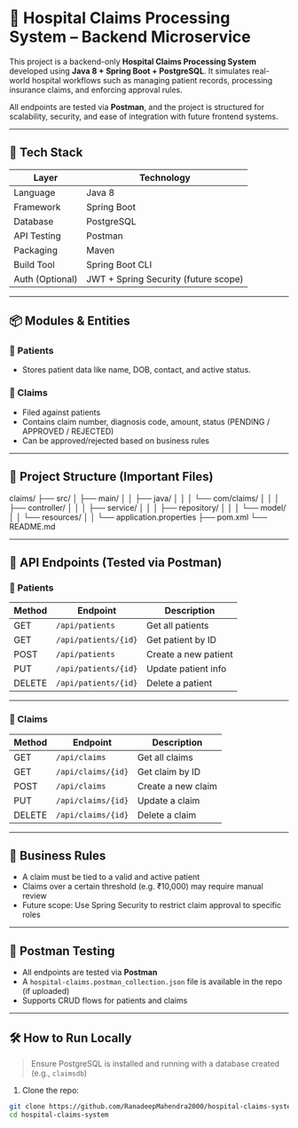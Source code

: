 # 🏥 Hospital Claims Processing System – Backend Microservice

This project is a backend-only **Hospital Claims Processing System** developed using **Java 8 + Spring Boot + PostgreSQL**. It simulates real-world hospital workflows such as managing patient records, processing insurance claims, and enforcing approval rules.

All endpoints are tested via **Postman**, and the project is structured for scalability, security, and ease of integration with future frontend systems.

---

## 🔧 Tech Stack

| Layer        | Technology            |
|--------------|------------------------|
| Language     | Java 8                 |
| Framework    | Spring Boot            |
| Database     | PostgreSQL             |
| API Testing  | Postman                |
| Packaging    | Maven                  |
| Build Tool   | Spring Boot CLI        |
| Auth (Optional) | JWT + Spring Security (future scope) |

---

## 📦 Modules & Entities

### 👤 Patients
- Stores patient data like name, DOB, contact, and active status.

### 📄 Claims
- Filed against patients
- Contains claim number, diagnosis code, amount, status (PENDING / APPROVED / REJECTED)
- Can be approved/rejected based on business rules

---

## 📂 Project Structure (Important Files)

claims/
├── src/
│ ├── main/
│ │ ├── java/
│ │ │ └── com/claims/
│ │ │ ├── controller/
│ │ │ ├── service/
│ │ │ ├── repository/
│ │ │ └── model/
│ │ └── resources/
│ │ └── application.properties
├── pom.xml
└── README.md



---

## 🔄 API Endpoints (Tested via Postman)

### 👥 Patients

| Method | Endpoint         | Description            |
|--------|------------------|------------------------|
| GET    | `/api/patients`  | Get all patients       |
| GET    | `/api/patients/{id}` | Get patient by ID    |
| POST   | `/api/patients`  | Create a new patient   |
| PUT    | `/api/patients/{id}` | Update patient info  |
| DELETE | `/api/patients/{id}` | Delete a patient     |

---

### 📄 Claims

| Method | Endpoint          | Description                |
|--------|-------------------|----------------------------|
| GET    | `/api/claims`     | Get all claims             |
| GET    | `/api/claims/{id}`| Get claim by ID            |
| POST   | `/api/claims`     | Create a new claim         |
| PUT    | `/api/claims/{id}`| Update a claim             |
| DELETE | `/api/claims/{id}`| Delete a claim             |

---

## 📜 Business Rules

- A claim must be tied to a valid and active patient
- Claims over a certain threshold (e.g. ₹10,000) may require manual review
- Future scope: Use Spring Security to restrict claim approval to specific roles

---

## 🧪 Postman Testing

- All endpoints are tested via **Postman**
- A `hospital-claims.postman_collection.json` file is available in the repo (if uploaded)
- Supports CRUD flows for patients and claims

---

## 🛠️ How to Run Locally

> Ensure PostgreSQL is installed and running with a database created (e.g., `claimsdb`)

1. Clone the repo:

```bash
git clone https://github.com/RanadeepMahendra2000/hospital-claims-system.git
cd hospital-claims-system

